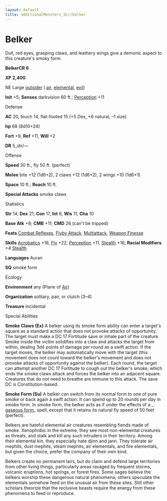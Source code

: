 ```yaml
---
layout: default
title: additionalMonsters_dir/belker
---
```

# Belker

Dull, red eyes, grasping claws, and leathery wings give a demonic aspect to this creature's smoky form.

**BelkerCR 6**

**XP 2,400**

NE Large [outsider](../monsters_dir/creatureTypes#_outsider) ( [air](../monsters_dir/creatureTypes#_air-subtype), [elemental](../monsters_dir/creatureTypes#_elemental-subtype), [evil](../monsters_dir/creatureTypes#_evil-subtype))

**Init** +5; **Senses** darkvision 60 ft.; [Perception](../additionalMonsters_dir/../skills_dir/perception#_perception) +11

Defense

**AC** 20, touch 14, flat-footed 15 (+5 Dex, +6 natural, –1 size)

**hp** 68 (8d10+24)

**Fort** +9, **Ref** +11, **Will** +2

**DR** 5_dir/—

Offense

**Speed** 30 ft., fly 50 ft. (perfect)

**Melee** bite +12 (1d6+2), 2 claws +12 (1d6+2), 2 wings +10 (1d6+1)

**Space** 10 ft.; **Reach** 10 ft.

**Special Attacks** smoke claws

Statistics

**Str** 14, **Dex** 21, **Con** 17, **Int** 6, **Wis** 11, **Cha** 10

**Base Atk** +8; **CMB** +11; **CMD** 26 (can't be tripped)

**Feats** [Combat Reflexes](../additionalMonsters_dir/../feats#_combat-reflexes), [Flyby Attack](../additionalMonsters_dir/../monsters_dir/monsterFeats#_flyby-attack), [Multiattack](../additionalMonsters_dir/../monsters_dir/monsterFeats#_multiattack), [Weapon Finesse](../additionalMonsters_dir/../feats#_weapon-finesse)

**Skills** [Acrobatics](../additionalMonsters_dir/../skills_dir/acrobatics#_acrobatics) +16, [Fly](../additionalMonsters_dir/../skills_dir/fly#_fly) +22, [Perception](../additionalMonsters_dir/../skills_dir/perception#_perception) +11, [Stealth](../additionalMonsters_dir/../skills_dir/stealth#_stealth) +16; **Racial Modifiers** +4 [Stealth](../additionalMonsters_dir/../skills_dir/stealth#_stealth)

**Languages** Auran

**SQ** smoke form

Ecology

**Environment** any (Plane of [Air](../monsters_dir/creatureTypes#_air-subtype))

**Organization** solitary, pair, or clutch (3–4)

**Treasure** incidental

Special Abilities

**Smoke Claws (Ex)** A belker using its smoke form ability can enter a target's square as a standard action that does not provoke attacks of opportunity. The target must make a DC 17 Fortitude save or inhale part of the creature. Smoke inside the victim solidifies into a claw and attacks the target from within, dealing 3d4 points of damage per round as a swift action. If the target moves, the belker may automatically move with the target (this movement does not count toward the belker's movement and does not provoke attacks of opportunity against the belker). Each round, the target can attempt another DC 17 Fortitude to cough out the belker's smoke, which ends the smoke claws attack and forces the belker into an adjacent square. Creatures that do not need to breathe are immune to this attack. The save DC is Constitution-based.

**Smoke Form (Su)** A belker can switch from its normal form to one of pure smoke or back again a swift action. It can spend up to 20 rounds per day in smoke form. In smoke form, the belker acts as if under the effects of a _ [gaseous form](../additionalMonsters_dir/../spells_dir/gaseousForm#_gaseous-form)_ spell, except that it retains its natural fly speed of 50 feet (perfect).

Belkers are hateful elemental air creatures resembling fiends made of smoke. Xenophobic in the extreme, they see most non-elemental creatures as threats, and stalk and kill any such intruders in their territory. Among their elemental kin, they especially hate djinn and jann. They tolerate air mephits, dust mephits, steam mephits, air elementals, and fire elementals, but given the choice, prefer the company of their own kind.

Belkers create no permanent lairs, but do claim and defend large territories from other living things, particularly areas ravaged by frequent storms, volcanic eruptions, hot springs, or forest fires. Some sages believe the belkers worship these dangerous natural phenomena; others speculate the elementals somehow feed on the unusual air from these sites. Still other scholars theorize that the reclusive beasts require the energy from these phenomena to feed or reproduce.

